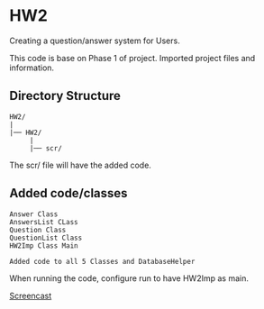 # HW2
Creating a question/answer system for Users.

This code is base on Phase 1 of project.
Imported project files and information. 

## Directory Structure
```
HW2/
|
|── HW2/
     |
     |── scr/
```     
The scr/ file will have the added code.

 ## Added code/classes
 ```
Answer Class
AnswersList CLass
Question Class
QuestionList Class
HW2Imp Class Main

Added code to all 5 Classes and DatabaseHelper
```
When running the code, configure run to have HW2Imp as main.

[Screencast](https://youtu.be/UdxsUoVgYdI)


